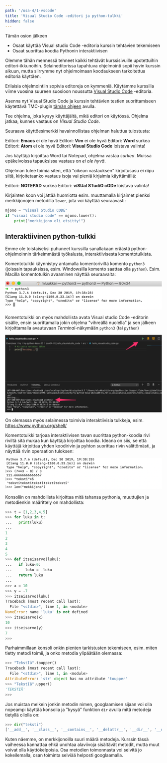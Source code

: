 ```yaml
---
path: '/osa-4/1-vscode'
title: 'Visual Studio Code -editori ja python-tulkki'
hidden: false
---
```



<text-box variant='learningObjectives' name='Oppimistavoitteet'>

Tämän osion jälkeen

- Osaat käyttää Visual studio Code -editoria kurssin tehtävien tekemiseen
- Osaat suorittaa koodia Pythonin interaktiivisen

</text-box>

Olemme tähän mennessä tehneet kaikki tehtävät kurssisivuille upotettuihin editori-ikkunoihin. Selaineditorissa tapahtuva ohjelmointi sopii hyvin kurssin alkuun, mutta siirrymme nyt ohjelmoimaan koodaukseen tarkoitettua editoria käyttäen.

Erilaisia ohjelmointiin sopivia editoreja on kymmeniä. Käytämme kurssilla viime vuosina suureen suosioon noussutta [Visual Studio Code](https://code.visualstudio.com/) -editoria.

Asenna nyt Visual Studio Code ja kurssin tehtävien testien suorittamiseen käytettävä TMC-plugin [tämän ohjeen](https://www.mooc.fi/fi/installation/vscode) avulla.

<programming-exercise name='Hello Visual Studio Code' tmcname='osa04-01_hello_visualstudio_code'>

Tee ohjelma, joka kysyy käyttäjältä, mikä editori on käytössä. Ohjelma jatkaa, kunnes vastaus on _Visual Studio Code_.

Seuraava käyttöesimerkki havainnollistaa ohjelman haluttua tulostusta:

<sample-output>

Editori: **Emacs**
ei ole hyvä
Editori: **Vim**
ei ole hyvä
Editori: **Word**
surkea
Editori: **Atom**
ei ole hyvä
Editori: **Visual Studio Code**
loistava valinta!

</sample-output>

Jos käyttäjä kirjoittaa Word tai Notepad, ohjelma vastaa _surkea_. Muissa epäkelvoissa tapauksissa vastaus on _ei ole hyvä_.

Ohjelman tulee toimia siten, että "oikean vastauksen" kirjoitusasu ei riipu siitä, kirjoitetaanko vastaus isoja vai pieniä kirjaimia käyttämällä:

<sample-output>

Editori: **NOTEPAD**
surkea
Editori: **viSUal STudiO cODe**
loistava valinta!

</sample-output>

Kirjainten koon voi jättää huomiotta esim. muuttamalla kirjaimet pienksi merkkijonojen metodilla `lower`, jota voi käyttää seuraavasti:

```python
mjono = "Visual Studio CODE"
if "visual studio code" == mjono.lower():
    print("merkkijono oli etsitty!")
```

</programming-exercise>

## Interaktiivinen python-tulkki

Emme ole toistaiseksi puhuneet kurssilla sanallakaan eräästä python-ohjelmoinnin tärkeimmästä työkalusta, interaktiivisesta komentotulkista.

Komentotulkki käynnistyy antamalla komentoriviltä komento `python3` (joissain tapauksissa, esim. Windowsilla komento saattaa olla `python`). Esim. Macilla komentotulkin avaaminen näyttää seuraavalta:

<img src="4_1_1.png">

Komentotulkki on myös mahdollista avata Visual studio Code -editorin sisälle, ensin suorittamalla jokin ohjelma "vihreällä nuolella" ja sen jälkeen kirjoittamalla avautuvaan _Terminal_-näkymään `python3` (tai `python`)

<img src="4_1_2.png">

On olemassa myös selaimessa toimivia interaktiivisia tulkkeja, esim. <https://www.python.org/shell/>

Komentotulkki tarjoaa interaktiivisen tavan suorittaa python-koodia rivi riviltä sitä mukaa kun käyttäjä kirjoittaa koodia. Ideana on siis, se että käyttäjä kirjoittaa yhden koodirivin ja pyhton suorittaa rivin välittömästi, ja näyttää rivin operaation tuloksen:

<img src="4_1_3.png">

Konsoliin on mahdollista kirjoittaa mitä tahansa pythonia, muuttujien ja metodienkin määrittely on mahdollista:

```python
>>> t = [1,2,3,4,5]
>>> for luku in t:
...   print(luku)
... 
1
2
3
4
5
>>> def itseisarvo(luku):
...   if luku<0:
...      luku = -luku
...   return luku
... 
>>> x = 10
>>> y = -7
>>> itseisarvo(luku)
Traceback (most recent call last):
  File "<stdin>", line 1, in <module>
NameError: name 'luku' is not defined
>>> itseisarvo(x)
10
>>> itseisarvo(y)
7
>>> 
```

Parhaimmillaan konsoli onkin pienten tarkistusten tekemiseen, esim. miten tietty metodi toimii, ja onko metodia ylipäätään olemassa:

```python
>>> "TekstIä".toupper()
Traceback (most recent call last):
  File "<stdin>", line 1, in <module>
AttributeError: 'str' object has no attribute 'toupper'
>>> "TekstIä".upper()
'TEKSTIÄ'
>>> 
```

Jos muistaa melkein jonkin metodin nimen, googlaamisen sijaan voi olla nopeampi käyttää konsolia ja "kysyä" funktion `dir` avulla mitä metodeja tietyllä oliolla on:

```python
>>> dir("teksti")
['__add__', '__class__', '__contains__', '__delattr__', '__dir__', '__doc__', '__eq__', '__format__', '__ge__', '__getattribute__', '__getitem__', '__getnewargs__', '__gt__', '__hash__', '__init__', '__init_subclass__', '__iter__', '__le__', '__len__', '__lt__', '__mod__', '__mul__', '__ne__', '__new__', '__reduce__', '__reduce_ex__', '__repr__', '__rmod__', '__rmul__', '__setattr__', '__sizeof__', '__str__', '__subclasshook__', 'capitalize', 'casefold', 'center', 'count', 'encode', 'endswith', 'expandtabs', 'find', 'format', 'format_map', 'index', 'isalnum', 'isalpha', 'isascii', 'isdecimal', 'isdigit', 'isidentifier', 'islower', 'isnumeric', 'isprintable', 'isspace', 'istitle', 'isupper', 'join', 'ljust', 'lower', 'lstrip', 'maketrans', 'partition', 'replace', 'rfind', 'rindex', 'rjust', 'rpartition', 'rsplit', 'rstrip', 'split', 'splitlines', 'startswith', 'strip', 'swapcase', 'title', 'translate', 'upper', 'zfill']
```

Kuten näemme, on merkkijonoilla suuri määrä metodeja. Kurssin tässä vaiheessa kannattaa ehkä unohtaa alaviivoja sisältävät metodit, mutta muut voivat olla käyttökelpoisia. Osa metodien toimonnasta voi selvitä jo kokeilemalla, osan toiminta selviää helposti googlaamalla.
